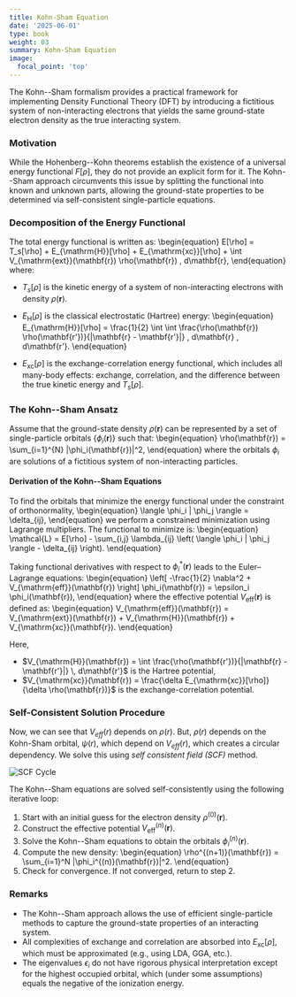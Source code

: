 ```yaml
---
title: Kohn-Sham Equation
date: '2025-06-01'
type: book
weight: 03
summary: Kohn-Sham Equation
image:
  focal_point: 'top'
---
```

<!--more-->
The Kohn--Sham formalism provides a practical framework for implementing Density Functional Theory (DFT) by introducing a fictitious system of non-interacting electrons that yields the same ground-state electron density as the true interacting system.

### Motivation

While the Hohenberg--Kohn theorems establish the existence of a universal energy functional $F[\rho]$, they do not provide an explicit form for it. The Kohn--Sham approach circumvents this issue by splitting the functional into known and unknown parts, allowing the ground-state properties to be determined via self-consistent single-particle equations.

### Decomposition of the Energy Functional

The total energy functional is written as:
\begin{equation}
    E[\rho] = T_s[\rho] + E_{\mathrm{H}}[\rho] + E_{\mathrm{xc}}[\rho] + \int V_{\mathrm{ext}}(\mathbf{r}) \rho(\mathbf{r}) \, d\mathbf{r},
\end{equation}
where:
* $T_s[\rho]$ is the kinetic energy of a system of non-interacting electrons with density $\rho(\mathbf{r})$.
* $E_{\mathrm{H}}[\rho]$ is the classical electrostatic (Hartree) energy:
    \begin{equation}
        E_{\mathrm{H}}[\rho] = \frac{1}{2} \int \int \frac{\rho(\mathbf{r}) \rho(\mathbf{r'})}{|\mathbf{r} - \mathbf{r'}|} \, d\mathbf{r} \, d\mathbf{r'}.
    \end{equation}

* $E_{\mathrm{xc}}[\rho]$ is the exchange-correlation energy functional, which includes all many-body effects: exchange, correlation, and the difference between the true kinetic energy and $T_s[\rho]$.

### The Kohn--Sham Ansatz

Assume that the ground-state density $\rho(\mathbf{r})$ can be represented by a set of single-particle orbitals $\{ \phi_i(\mathbf{r}) \}$ such that:
\begin{equation}
    \rho(\mathbf{r}) = \sum_{i=1}^{N} |\phi_i(\mathbf{r})|^2,
\end{equation}
where the orbitals $\phi_i$ are solutions of a fictitious system of non-interacting particles.

#### Derivation of the Kohn--Sham Equations

To find the orbitals that minimize the energy functional under the constraint of orthonormality,
\begin{equation}
    \langle \phi_i | \phi_j \rangle = \delta_{ij},
\end{equation}
we perform a constrained minimization using Lagrange multipliers. The functional to minimize is:
\begin{equation}
    \mathcal{L} = E[\rho] - \sum_{i,j} \lambda_{ij} \left( \langle \phi_i | \phi_j \rangle - \delta_{ij} \right).
\end{equation}

Taking functional derivatives with respect to $\phi_i^*(\mathbf{r})$ leads to the Euler–Lagrange equations:
\begin{equation}
    \left[ -\frac{1}{2} \nabla^2 + V_{\mathrm{eff}}(\mathbf{r}) \right] \phi_i(\mathbf{r}) = \epsilon_i \phi_i(\mathbf{r}),
\end{equation}
where the effective potential $V_{\mathrm{eff}}(\mathbf{r})$ is defined as:
\begin{equation}
    V_{\mathrm{eff}}(\mathbf{r}) = V_{\mathrm{ext}}(\mathbf{r}) + V_{\mathrm{H}}(\mathbf{r}) + V_{\mathrm{xc}}(\mathbf{r}).
\end{equation}

Here,
* $V_{\mathrm{H}}(\mathbf{r}) = \int \frac{\rho(\mathbf{r'})}{|\mathbf{r} - \mathbf{r'}|} \, d\mathbf{r'}$ is the Hartree potential,
* $V_{\mathrm{xc}}(\mathbf{r}) = \frac{\delta E_{\mathrm{xc}}[\rho]}{\delta \rho(\mathbf{r})}$ is the exchange-correlation potential.

### Self-Consistent Solution Procedure
Now, we can see that $V_{eff}(r)$ depends on $\rho(r)$. But, $\rho(r)$ depends on the Kohn-Sham
orbital, $\psi(r)$, which depend on $V_{eff}(r)$, which creates a circular dependency. We solve
this using _self consistent field (SCF)_ method.

<!-- {{< figure src="scf.webp" id="fig:scf" caption="SCF cycle" numbered="true">}} -->
![SCF Cycle](/uploads/dft/scf.webp)

The Kohn--Sham equations are solved self-consistently using the following iterative loop:
1. Start with an initial guess for the electron density $\rho^{(0)}(\mathbf{r})$.
1. Construct the effective potential $V_{\mathrm{eff}}^{(n)}(\mathbf{r})$.
1. Solve the Kohn--Sham equations to obtain the orbitals $\phi_i^{(n)}(\mathbf{r})$.
1. Compute the new density:
    \begin{equation}
        \rho^{(n+1)}(\mathbf{r}) = \sum_{i=1}^N |\phi_i^{(n)}(\mathbf{r})|^2.
    \end{equation}
1. Check for convergence. If not converged, return to step 2.


### Remarks

* The Kohn--Sham approach allows the use of efficient single-particle methods to capture the ground-state properties of an interacting system.
* All complexities of exchange and correlation are absorbed into $E_{\mathrm{xc}}[\rho]$, which must be approximated (e.g., using LDA, GGA, etc.).
* The eigenvalues $\epsilon_i$ do not have rigorous physical interpretation except for the highest occupied orbital, which (under some assumptions) equals the negative of the ionization energy.
